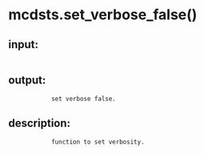 # mcdsts.set_verbose_false()


## input:
```

```

## output:
```
            set verbose false.

```

## description:
```
            function to set verbosity.
        
```